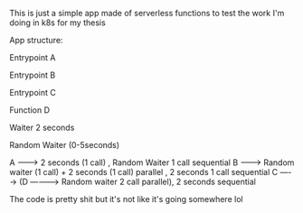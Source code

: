 This is just a simple app made of serverless functions to test the work I'm doing in k8s for my thesis

App structure:

Entrypoint A

Entrypoint B

Entrypoint C

Function D

Waiter 2 seconds

Random Waiter (0-5seconds)

A —--> 2 seconds (1 call) , Random Waiter 1 call sequential
B —--> Random waiter (1 call) + 2 seconds (1 call) parallel , 2 seconds 1 call sequential
C —--> (D —---> Random waiter 2 call parallel), 2 seconds sequential

The code is pretty shit but it's not like it's going somewhere lol
